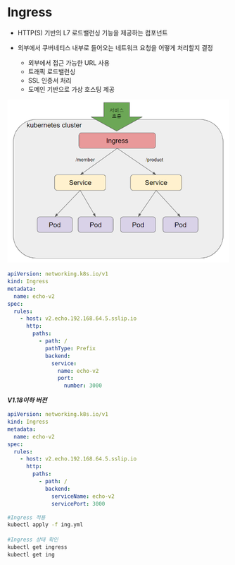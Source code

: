 # Ingress

* HTTP(S) 기반의 L7 로드밸런싱 기능을 제공하는 컴포넌트

* 외부에서 쿠버네티스 내부로 들어오는 네트워크 요청을 어떻게 처리할지 결정
  *  외부에서 접근 가능한 URL 사용
  * 트래픽 로드밸런싱
  * SSL 인증서 처리
  * 도메인 기반으로 가상 호스팅 제공

![](./images/Ingress개념도.png)



```yaml
apiVersion: networking.k8s.io/v1
kind: Ingress
metadata:
  name: echo-v2
spec:
  rules:
    - host: v2.echo.192.168.64.5.sslip.io
      http:
        paths:
          - path: /
            pathType: Prefix
            backend:
              service:
                name: echo-v2
                port:
                  number: 3000
```

***V1.18이하 버전*** 

```yaml
apiVersion: networking.k8s.io/v1
kind: Ingress
metadata:
  name: echo-v2
spec:
  rules:
    - host: v2.echo.192.168.64.5.sslip.io
      http:
        paths:
          - path: /
            backend:
              serviceName: echo-v2
              servicePort: 3000
```



```sh
#Ingress 적용
kubectl apply -f ing.yml

#Ingress 상태 확인
kubectl get ingress
kubectl get ing
```

